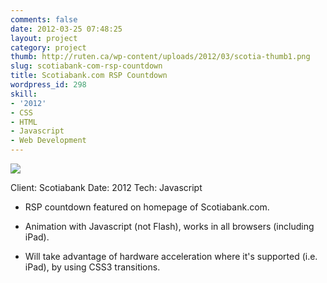 ```yaml
---
comments: false
date: 2012-03-25 07:48:25
layout: project
category: project
thumb: http://ruten.ca/wp-content/uploads/2012/03/scotia-thumb1.png
slug: scotiabank-com-rsp-countdown
title: Scotiabank.com RSP Countdown
wordpress_id: 298
skill:
- '2012'
- CSS
- HTML
- Javascript
- Web Development
---
```


![](http://ruten.ca/wp-content/uploads/2012/03/scotia-cropped.png)

Client: Scotiabank
Date: 2012
Tech: Javascript



	
  * RSP countdown featured on homepage of Scotiabank.com.

	
  * Animation with Javascript (not Flash), works in all browsers (including iPad).

	
  * Will take advantage of hardware acceleration where it's supported (i.e. iPad), by using CSS3 transitions.


